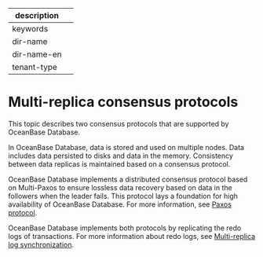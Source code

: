 |description||
|---|---|
|keywords||
|dir-name||
|dir-name-en||
|tenant-type||

# Multi-replica consensus protocols

This topic describes two consensus protocols that are supported by OceanBase Database.

In OceanBase Database, data is stored and used on multiple nodes. Data includes data persisted to disks and data in the memory. Consistency between data replicas is maintained based on a consensus protocol.

OceanBase Database implements a distributed consensus protocol based on Multi-Paxos to ensure lossless data recovery based on data in the followers when the leader fails. This protocol lays a foundation for high availability of OceanBase Database. For more information, see [Paxos protocol](../../1000.high-data-reliability-and-availability/100.high-availability-architecture/500.paxos-protocol.md).

OceanBase Database implements both protocols by replicating the redo logs of transactions. For more information about redo logs, see [Multi-replica log synchronization](../../1000.high-data-reliability-and-availability/100.high-availability-architecture/400.multi-replica-log-synchronization.md).
